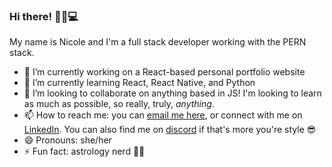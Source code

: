 ### Hi there! 👋💜💻

My name is Nicole and I'm a full stack developer working with the PERN stack. 

- 🔭 I’m currently working on a React-based personal portfolio website
- 🌱 I’m currently learning React, React Native, and Python
- 👯 I’m looking to collaborate on anything based in JS! I'm looking to learn as much as possible, so really, truly, *anything*.
- 📫 How to reach me: you can [email me here](mailto:nicolemacdonalddev@gmail.com), or connect with me on [LinkedIn](http://www.linkedin.com/). You can also find me on [discord](https://discord.com/users/317521327017820170) if that's more you're style 😎
- 😄 Pronouns: she/her
- ⚡ Fun fact: astrology nerd 🌙🤓
